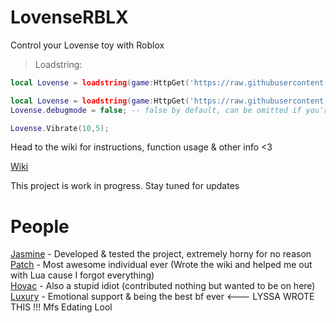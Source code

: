 # LovenseRBLX
Control your Lovense toy with Roblox

> Loadstring:

```lua
local Lovense = loadstring(game:HttpGet('https://raw.githubusercontent.com/LovenseFunny/LovenseRBLX/main/Lovense.lua'))()
```

```lua
local Lovense = loadstring(game:HttpGet('https://raw.githubusercontent.com/LovenseFunny/LovenseRBLX/main/Lovense.lua'))()
Lovense.debugmode = false; -- false by default, can be omitted if you're not setting it to true

Lovense.Vibrate(10,5);
```

Head to the wiki for instructions, function usage & other info <3

[Wiki](https://github.com/LovenseFunny/LovenseRBLX/wiki/Home)

This project is work in progress. Stay tuned for updates

# People

[Jasmine](https://github.com/appIesauce) - Developed & tested the project, extremely horny for no reason\
[Patch](https://github.com/soundclouder) - Most awesome individual ever (Wrote the wiki and helped me out with Lua cause I forgot everything)\
[Hovac](https://www.youtube.com/c/hovacc) - Also a stupid idiot (contributed nothing but wanted to be on here)\
[Luxury](https://www.youtube.com/channel/UCUQaVnO-01CHMqs1Sd38beA) - Emotional support & being the best bf ever <--- LYSSA WROTE THIS !!! Mfs Edating Lool
